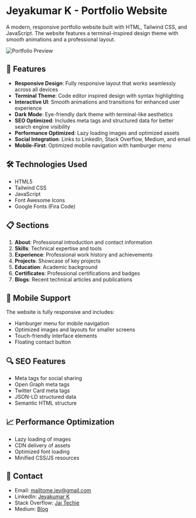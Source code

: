 # Jeyakumar K - Portfolio Website

A modern, responsive portfolio website built with HTML, Tailwind CSS, and JavaScript. The website features a terminal-inspired design theme with smooth animations and a professional layout.

![Portfolio Preview](https://miro.medium.com/v2/resize:fill:96:96/1*4lt7rbLDZ69RDIIOuqvOUw@2x.jpeg)

## 🌟 Features

- **Responsive Design**: Fully responsive layout that works seamlessly across all devices
- **Terminal Theme**: Code editor inspired design with syntax highlighting
- **Interactive UI**: Smooth animations and transitions for enhanced user experience
- **Dark Mode**: Eye-friendly dark theme with terminal-like aesthetics
- **SEO Optimized**: Includes meta tags and structured data for better search engine visibility
- **Performance Optimized**: Lazy loading images and optimized assets
- **Social Integration**: Links to LinkedIn, Stack Overflow, Medium, and email
- **Mobile-First**: Optimized mobile navigation with hamburger menu

## 🛠️ Technologies Used

- HTML5
- Tailwind CSS
- JavaScript
- Font Awesome Icons
- Google Fonts (Fira Code)

## 📋 Sections

1. **About**: Professional introduction and contact information
2. **Skills**: Technical expertise and tools
3. **Experience**: Professional work history and achievements
4. **Projects**: Showcase of key projects
5. **Education**: Academic background
6. **Certificates**: Professional certifications and badges
7. **Blogs**: Recent technical articles and publications

## 📱 Mobile Support

The website is fully responsive and includes:
- Hamburger menu for mobile navigation
- Optimized images and layouts for smaller screens
- Touch-friendly interface elements
- Floating contact button

## 🔍 SEO Features

- Meta tags for social sharing
- Open Graph meta tags
- Twitter Card meta tags
- JSON-LD structured data
- Semantic HTML structure

## 📈 Performance Optimization

- Lazy loading of images
- CDN delivery of assets
- Optimized font loading
- Minified CSS/JS resources

## 📧 Contact

- Email: mailtome.jey@gmail.com
- LinkedIn: [Jeyakumar K](https://www.linkedin.com/in/jeyakumar-k-678729146)
- Stack Overflow: [Jai Techie](https://stackoverflow.com/users/10688995/jai-techie)
- Medium: [Blog](https://blog.jaitechie.in) 